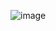 

![image](https://storage.googleapis.com/gweb-cloudblog-publish/images/Compute_h.max-2000x2000.jpeg)


